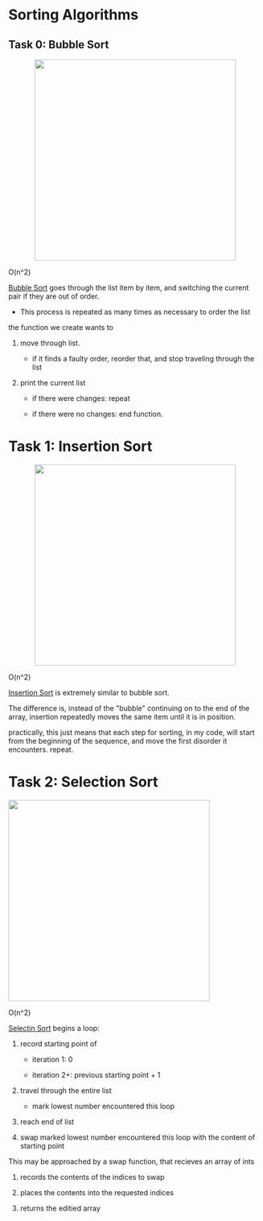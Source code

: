 # Sorting Algorithms

## Task 0: Bubble Sort

<p align="center">

  <img src="https://upload.wikimedia.org/wikipedia/commons/c/c8/Bubble-sort-example-300px.gif" width="400\"/>

<br>

O(n^2)

[Bubble Sort](https://en.wikipedia.org/wiki/Bubble_sort) goes through the list item by item, and switching the current pair if they are out of order.

- This process is repeated as many times as necessary to order the list

the function we create wants to

1. move through list.

	* if it finds a faulty order, reorder that, and stop traveling through the list

1. print the current list

	* if there were changes: repeat

	* if there were no changes: end function.


# Task 1: Insertion Sort

<p align="center">

  <img src="https://upload.wikimedia.org/wikipedia/commons/0/0f/Insertion-sort-example-300px.gif" width="400\"/>

<br>

O(n^2)

[Insertion Sort](https://en.wikipedia.org/wiki/Insertion_sort) is extremely similar to bubble sort.

The difference is, instead of the "bubble" continuing on to the end of the array, insertion repeatedly moves the same item until it is in position.

practically, this just means that each step for sorting, in my code, will start from the beginning of the sequence, and move the first disorder it encounters. repeat.


# Task 2: Selection Sort

<p align="left">

  <img src="https://upload.wikimedia.org/wikipedia/commons/9/94/Selection-Sort-Animation.gif" width="400\"/>

<br>

O(n^2)

[Selectin Sort](https://en.wikipedia.org/wiki/Selection_sort) begins a loop:

1. record starting point of

	* iteration 1: 0

	* iteration 2+: previous starting point + 1

1. travel through the entire list

	* mark lowest number encountered this loop

1. reach end of list

1. swap marked lowest number encountered this loop with the content of starting point

This may be approached by a swap function, that recieves an array of ints

1. records the contents of the indices to swap

1. places the contents into the requested indices

1. returns the editied array
